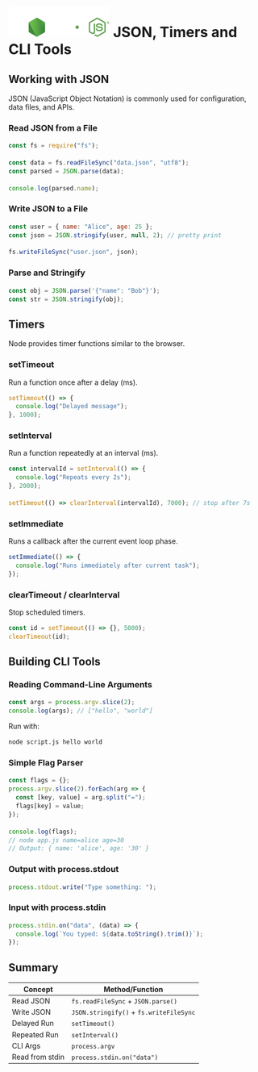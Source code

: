 # ![ ](../assets/nodejs-logo.svg) JSON, Timers and CLI Tools

## Working with JSON

JSON (JavaScript Object Notation) is commonly used for configuration, data files, and APIs.

### Read JSON from a File

```js
const fs = require("fs");

const data = fs.readFileSync("data.json", "utf8");
const parsed = JSON.parse(data);

console.log(parsed.name);
```

### Write JSON to a File

```js
const user = { name: "Alice", age: 25 };
const json = JSON.stringify(user, null, 2); // pretty print

fs.writeFileSync("user.json", json);
```

### Parse and Stringify

```js
const obj = JSON.parse('{"name": "Bob"}');
const str = JSON.stringify(obj);
```

## Timers

Node provides timer functions similar to the browser.

### setTimeout

Run a function once after a delay (ms).

```js
setTimeout(() => {
  console.log("Delayed message");
}, 1000);
```

### setInterval

Run a function repeatedly at an interval (ms).

```js
const intervalId = setInterval(() => {
  console.log("Repeats every 2s");
}, 2000);

setTimeout(() => clearInterval(intervalId), 7000); // stop after 7s
```

### setImmediate

Runs a callback after the current event loop phase.

```js
setImmediate(() => {
  console.log("Runs immediately after current task");
});
```

### clearTimeout / clearInterval

Stop scheduled timers.

```js
const id = setTimeout(() => {}, 5000);
clearTimeout(id);
```

## Building CLI Tools

### Reading Command-Line Arguments

```js
const args = process.argv.slice(2);
console.log(args); // ["hello", "world"]
```

Run with:

```bash
node script.js hello world
```

### Simple Flag Parser

```js
const flags = {};
process.argv.slice(2).forEach(arg => {
  const [key, value] = arg.split("=");
  flags[key] = value;
});

console.log(flags);
// node app.js name=alice age=30
// Output: { name: 'alice', age: '30' }
```

### Output with process.stdout

```js
process.stdout.write("Type something: ");
```

### Input with process.stdin

```js
process.stdin.on("data", (data) => {
  console.log(`You typed: ${data.toString().trim()}`);
});
```

## Summary

| Concept         | Method/Function                         |
| --------------- | --------------------------------------- |
| Read JSON       | `fs.readFileSync` + `JSON.parse()`      |
| Write JSON      | `JSON.stringify()` + `fs.writeFileSync` |
| Delayed Run     | `setTimeout()`                          |
| Repeated Run    | `setInterval()`                         |
| CLI Args        | `process.argv`                          |
| Read from stdin | `process.stdin.on("data")`              |

